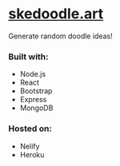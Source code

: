 # [skedoodle.art](https://www.skedoodle.art/)

Generate random doodle ideas!

### Built with:

- Node.js
- React
- Bootstrap
- Express
- MongoDB

### Hosted on:

- Nelify
- Heroku
